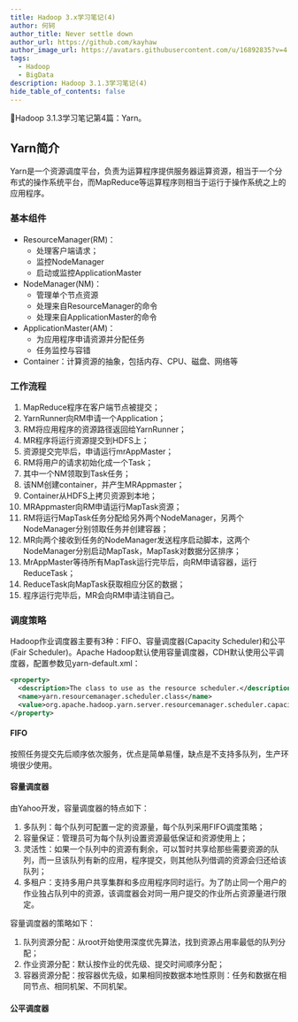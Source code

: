 ```yaml
---
title: Hadoop 3.x学习笔记(4)
author: 何轲
author_title: Never settle down
author_url: https://github.com/kayhaw
author_image_url: https://avatars.githubusercontent.com/u/16892835?v=4
tags: 
  - Hadoop
  - BigData
description: Hadoop 3.1.3学习笔记(4)
hide_table_of_contents: false
---
```


:pencil:Hadoop 3.1.3学习笔记第4篇：Yarn。
<!--truncate-->

## Yarn简介

Yarn是一个资源调度平台，负责为运算程序提供服务器运算资源，相当于一个分布式的操作系统平台，而MapReduce等运算程序则相当于运行于操作系统之上的应用程序。

### 基本组件

- ResourceManager(RM)：
  - 处理客户端请求；
  - 监控NodeManager
  - 启动或监控ApplicationMaster
- NodeManager(NM)：
  - 管理单个节点资源
  - 处理来自ResourceManager的命令
  - 处理来自ApplicationMaster的命令
- ApplicationMaster(AM)：
  - 为应用程序申请资源并分配任务
  - 任务监控与容错
- Container：计算资源的抽象，包括内存、CPU、磁盘、网络等

### 工作流程

1. MapReduce程序在客户端节点被提交；
2. YarnRunner向RM申请一个Application；
3. RM将应用程序的资源路径返回给YarnRunner；
4. MR程序将运行资源提交到HDFS上；
5. 资源提交完毕后，申请运行mrAppMaster；
6. RM将用户的请求初始化成一个Task；
7. 其中一个NM领取到Task任务；
8. 该NM创建container，并产生MRAppmaster；
9. Container从HDFS上拷贝资源到本地；
10. MRAppmaster向RM申请运行MapTask资源；
11. RM将运行MapTask任务分配给另外两个NodeManager，另两个NodeManager分别领取任务并创建容器；
12. MR向两个接收到任务的NodeManager发送程序启动脚本，这两个NodeManager分别启动MapTask，MapTask对数据分区排序；
13. MrAppMaster等待所有MapTask运行完毕后，向RM申请容器，运行ReduceTask；
14. ReduceTask向MapTask获取相应分区的数据；
15. 程序运行完毕后，MR会向RM申请注销自己。

### 调度策略

Hadoop作业调度器主要有3种：FIFO、容量调度器(Capacity Scheduler)和公平(Fair Scheduler)。Apache Hadoop默认使用容量调度器，CDH默认使用公平调度器，配置参数见yarn-default.xml：

```xml
<property>
  <description>The class to use as the resource scheduler.</description>
  <name>yarn.resourcemanager.scheduler.class</name>
  <value>org.apache.hadoop.yarn.server.resourcemanager.scheduler.capacity.CapacityScheduler</value>
</property>
```

#### FIFO

按照任务提交先后顺序依次服务，优点是简单易懂，缺点是不支持多队列，生产环境很少使用。

#### 容量调度器

由Yahoo开发，容量调度器的特点如下：

1. 多队列：每个队列可配置一定的资源量，每个队列采用FIFO调度策略；
2. 容量保证：管理员可为每个队列设置资源最低保证和资源使用上；
3. 灵活性：如果一个队列中的资源有剩余，可以暂时共享给那些需要资源的队列，而一旦该队列有新的应用，程序提交，则其他队列借调的资源会归还给该队列；
4. 多租户：支持多用户共享集群和多应用程序同时运行。为了防止同一个用户的作业独占队列中的资源，该调度器会对同一用户提交的作业所占资源量进行限定。

容量调度器的策略如下：

1. 队列资源分配：从root开始使用深度优先算法，找到资源占用率最低的队列分配；
2. 作业资源分配：默认按作业的优先级、提交时间顺序分配；
3. 容器资源分配：按容器优先级，如果相同按数据本地性原则：任务和数据在相同节点、相同机架、不同机架。

#### 公平调度器
